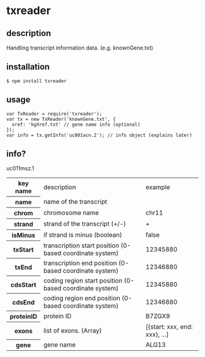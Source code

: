 txreader
=========

description
------------
Handling transcript information data.
(e.g. knownGene.txt)

installation
-------------

    $ npm install txreader

usage
------
    var TxReader = require('txreader');
    var tx = new TxReader('knownGene.txt', {
      xref: 'kgXref.txt' // gene name info (optional)
    });
    var info = tx.getInfo('uc001acn.2'); // info object (explains later)

info?
------

<table>
<tr><th>key name</th>
<td>description</td>
<td>example</td></tr>

<tr><th>name</th>
<td>name of the transcript</td>
<td></td>uc011msz.1</tr>

<tr><th>chrom</th>
<td>chromosome name</td>
<td>chr11</td></tr>

<tr><th>strand</th>
<td>strand of the transcript (+/-)</td>
<td>+</td></tr>

<tr><th>isMinus</th>
<td>if strand is minus (boolean)</td>
<td>false</td></tr>

<tr><th>txStart</th>
<td>transcription start position (0-based coordinate system)</td>
<td>12345880</td></tr>

<tr><th>txEnd</th>
<td>transcription end position (0-based coordinate system)</td>
<td>12346880</td></tr>

<tr><th>cdsStart</th>
<td>coding region start position (0-based coordinate system)</td>
<td>12345880</td></tr>

<tr><th>cdsEnd</th>
<td>coding region end position (0-based coordinate system)</td>
<td>12346880</td></tr>

<!--
<tr><th>exonCount</th>
<td>the number of exons</td>
<td>5</td></tr>

<tr><th>exonStarts</th>
<td>exon start positions (0-based) (Array)</td>
<td>[1234, 2345]</td></tr>

<tr><th>exonEnds</th>
<td>exon end positions (0-based) (Array)</td>
<td>[1245, 3456]</td></tr>
-->

<tr><th>proteinID</th>
<td>protein ID</td>
<td>B7ZGX9</td></tr>

<tr><th>exons</th>
<td>list of exons. (Array)</td>
<td>[{start: xxx, end: xxx}, ...]</td></tr>

<tr><th>gene</th>
<td>gene name</td>
<td>ALG13</td></tr>


</table>

